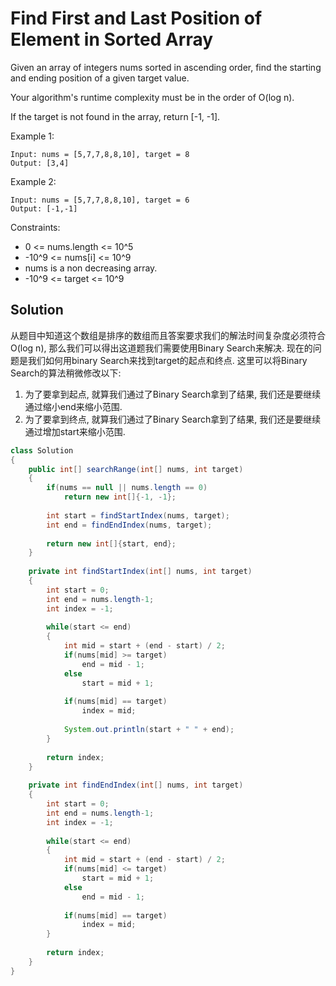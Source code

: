 # Find First and Last Position of Element in Sorted Array

Given an array of integers nums sorted in ascending order, find the starting and ending position of a given target value.

Your algorithm's runtime complexity must be in the order of O(log n).

If the target is not found in the array, return [-1, -1].

Example 1:

```
Input: nums = [5,7,7,8,8,10], target = 8
Output: [3,4]
```

Example 2:

```
Input: nums = [5,7,7,8,8,10], target = 6
Output: [-1,-1]
```

Constraints:

* 0 <= nums.length <= 10^5
* -10^9 <= nums[i] <= 10^9
* nums is a non decreasing array.
* -10^9 <= target <= 10^9

## Solution

从题目中知道这个数组是排序的数组而且答案要求我们的解法时间复杂度必须符合O(log n), 那么我们可以得出这道题我们需要使用Binary Search来解决. 现在的问题是我们如何用binary Search来找到target的起点和终点. 这里可以将Binary Search的算法稍微修改以下:
1. 为了要拿到起点, 就算我们通过了Binary Search拿到了结果, 我们还是要继续通过缩小end来缩小范围.
2. 为了要拿到终点, 就算我们通过了Binary Search拿到了结果, 我们还是要继续通过增加start来缩小范围.

```java
class Solution 
{
    public int[] searchRange(int[] nums, int target) 
    {
        if(nums == null || nums.length == 0)
            return new int[]{-1, -1};
    
        int start = findStartIndex(nums, target);
        int end = findEndIndex(nums, target);
        
        return new int[]{start, end};
    }
    
    private int findStartIndex(int[] nums, int target)
    {
        int start = 0;
        int end = nums.length-1;
        int index = -1;
        
        while(start <= end)
        {
            int mid = start + (end - start) / 2;
            if(nums[mid] >= target)
                end = mid - 1;
            else 
                start = mid + 1;
            
            if(nums[mid] == target)
                index = mid;
            
            System.out.println(start + " " + end);
        }
        
        return index;
    }
    
    private int findEndIndex(int[] nums, int target)
    {
        int start = 0;
        int end = nums.length-1;
        int index = -1;
        
        while(start <= end)
        {
            int mid = start + (end - start) / 2;
            if(nums[mid] <= target)
                start = mid + 1;
            else 
                end = mid - 1;
            
            if(nums[mid] == target)
                index = mid;
        }
        
        return index;
    }
}
```
